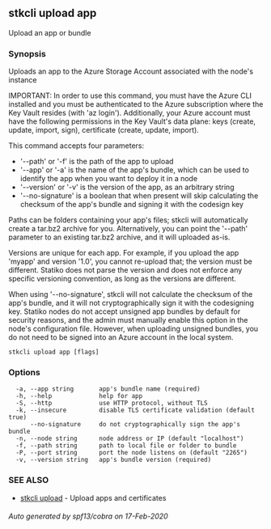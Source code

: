 ## stkcli upload app

Upload an app or bundle

### Synopsis

Uploads an app to the Azure Storage Account associated with the node's instance

IMPORTANT: In order to use this command, you must have the Azure CLI installed and you must be authenticated to the Azure subscription where the Key Vault resides (with 'az login'). Additionally, your Azure account must have the following permissions in the Key Vault's data plane: keys (create, update, import, sign), certificate (create, update, import).

This command accepts four parameters:

- '--path' or '-f' is the path of the app to upload
- '--app' or '-a' is the name of the app's bundle, which can be used to identify the app when you want to deploy it in a node
- '--version' or '-v' is the version of the app, as an arbitrary string
- '--no-signature' is a boolean that when present will skip calculating the checksum of the app's bundle and signing it with the codesign key

Paths can be folders containing your app's files; stkcli will automatically create a tar.bz2 archive for you. Alternatively, you can point the '--path' parameter to an existing tar.bz2 archive, and it will uploaded as-is.

Versions are unique for each app. For example, if you upload the app 'myapp' and version '1.0', you cannot re-upload that; the version must be different. Statiko does not parse the version and does not enforce any specific versioning convention, as long as the versions are different.

When using '--no-signature', stkcli will not calculate the checksum of the app's bundle, and it will not cryptographically sign it with the codesigning key. Statiko nodes do not accept unsigned app bundles by default for security reasons, and the admin must manually enable this option in the node's configuration file. However, when uploading unsigned bundles, you do not need to be signed into an Azure account in the local system.


```
stkcli upload app [flags]
```

### Options

```
  -a, --app string       app's bundle name (required)
  -h, --help             help for app
  -S, --http             use HTTP protocol, without TLS
  -k, --insecure         disable TLS certificate validation (default true)
      --no-signature     do not cryptographically sign the app's bundle
  -n, --node string      node address or IP (default "localhost")
  -f, --path string      path to local file or folder to bundle
  -P, --port string      port the node listens on (default "2265")
  -v, --version string   app's bundle version (required)
```

### SEE ALSO

* [stkcli upload](stkcli_upload.md)	 - Upload apps and certificates

###### Auto generated by spf13/cobra on 17-Feb-2020
